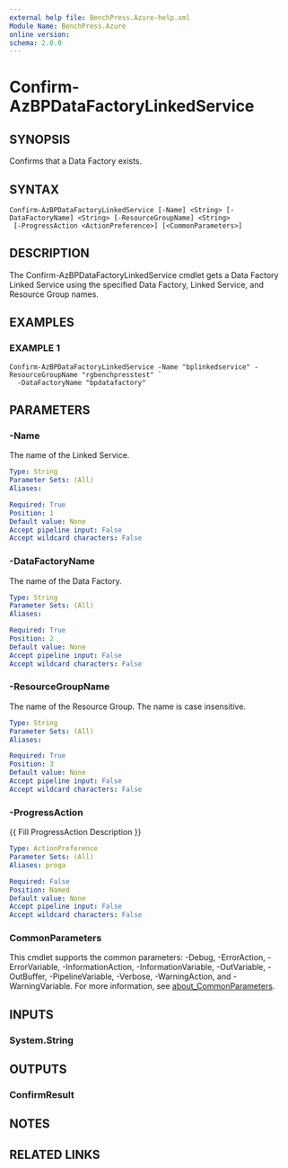 ```yaml
---
external help file: BenchPress.Azure-help.xml
Module Name: BenchPress.Azure
online version:
schema: 2.0.0
---
```


# Confirm-AzBPDataFactoryLinkedService

## SYNOPSIS
Confirms that a Data Factory exists.

## SYNTAX

```
Confirm-AzBPDataFactoryLinkedService [-Name] <String> [-DataFactoryName] <String> [-ResourceGroupName] <String>
 [-ProgressAction <ActionPreference>] [<CommonParameters>]
```

## DESCRIPTION
The Confirm-AzBPDataFactoryLinkedService cmdlet gets a Data Factory Linked Service using the specified
Data Factory, Linked Service, and Resource Group names.

## EXAMPLES

### EXAMPLE 1
```
Confirm-AzBPDataFactoryLinkedService -Name "bplinkedservice" -ResourceGroupName "rgbenchpresstest" `
  -DataFactoryName "bpdatafactory"
```

## PARAMETERS

### -Name
The name of the Linked Service.

```yaml
Type: String
Parameter Sets: (All)
Aliases:

Required: True
Position: 1
Default value: None
Accept pipeline input: False
Accept wildcard characters: False
```

### -DataFactoryName
The name of the Data Factory.

```yaml
Type: String
Parameter Sets: (All)
Aliases:

Required: True
Position: 2
Default value: None
Accept pipeline input: False
Accept wildcard characters: False
```

### -ResourceGroupName
The name of the Resource Group.
The name is case insensitive.

```yaml
Type: String
Parameter Sets: (All)
Aliases:

Required: True
Position: 3
Default value: None
Accept pipeline input: False
Accept wildcard characters: False
```

### -ProgressAction
{{ Fill ProgressAction Description }}

```yaml
Type: ActionPreference
Parameter Sets: (All)
Aliases: proga

Required: False
Position: Named
Default value: None
Accept pipeline input: False
Accept wildcard characters: False
```

### CommonParameters
This cmdlet supports the common parameters: -Debug, -ErrorAction, -ErrorVariable, -InformationAction, -InformationVariable, -OutVariable, -OutBuffer, -PipelineVariable, -Verbose, -WarningAction, and -WarningVariable. For more information, see [about_CommonParameters](http://go.microsoft.com/fwlink/?LinkID=113216).

## INPUTS

### System.String
## OUTPUTS

### ConfirmResult
## NOTES

## RELATED LINKS
